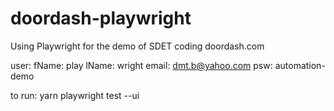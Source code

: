 # doordash-playwright
Using Playwright for the demo of SDET coding
doordash.com

user: fName: play
      lName: wright
      email: dmt.b@yahoo.com
      psw: automation-demo

to run: yarn playwright test --ui